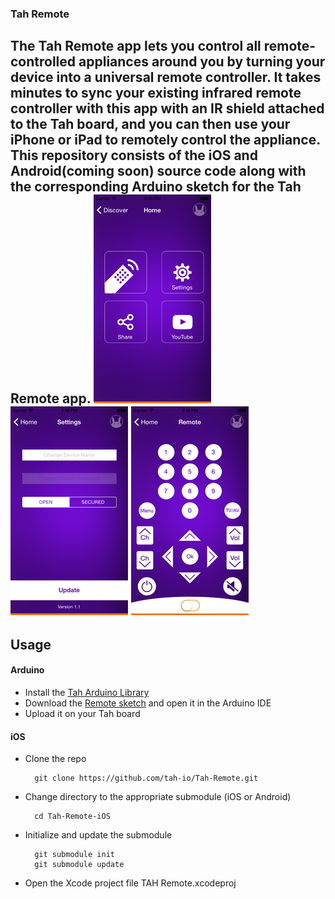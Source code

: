 ### Tah Remote
The Tah Remote app lets you control all remote-controlled appliances around you by turning your device into a universal remote controller. It takes minutes to sync your existing infrared remote controller with this app with an IR shield attached to the Tah board, and you can then use your iPhone or iPad to remotely control the appliance.  
This repository consists of the iOS and Android(coming soon) source code along with the corresponding Arduino sketch for the Tah Remote app. 
![Menu](media/Menu.png) ![3](media/Settings.png) ![6](media/Remote.png)  
---

## Usage

#### Arduino
* Install the [Tah Arduino Library](https://github.com/tah-io/Tah_Arduino_Library#installing)
* Download the [Remote sketch](https://raw.githubusercontent.com/tah-io/Tah-Remote/master/Play/Play.ino)
and open it in the Arduino IDE
* Upload it on your Tah board

#### iOS
* Clone the repo

		git clone https://github.com/tah-io/Tah-Remote.git

* Change directory to the appropriate submodule (iOS or Android)

		cd Tah-Remote-iOS

* Initialize and update the submodule

		git submodule init
		git submodule update
* Open the Xcode project file TAH Remote.xcodeproj 
